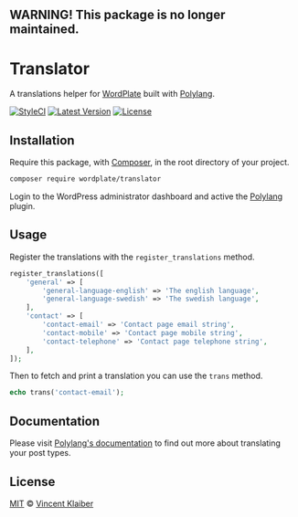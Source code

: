 ## WARNING! This package is no longer maintained.

# Translator

A translations helper for [WordPlate](https://wordplate.github.io/) built with [Polylang](https://wordpress.org/plugins/polylang/).

[![StyleCI](https://styleci.io/repos/58547586/shield?style=flat)](https://styleci.io/repos/58547586)
[![Latest Version](https://img.shields.io/github/release/wordplate/translator.svg?style=flat)](https://github.com/wordplate/translator/releases)
[![License](https://img.shields.io/packagist/l/wordplate/translator.svg?style=flat)](https://packagist.org/packages/wordplate/translator)

## Installation

Require this package, with [Composer](https://getcomposer.org/), in the root directory of your project.

```bash
composer require wordplate/translator
```

Login to the WordPress administrator dashboard and active the [Polylang](https://wordpress.org/plugins/polylang/) plugin.

## Usage

Register the translations with the `register_translations` method.

```php
register_translations([
    'general' => [
        'general-language-english' => 'The english language',
        'general-language-swedish' => 'The swedish language',
    ],
    'contact' => [
        'contact-email' => 'Contact page email string',
        'contact-mobile' => 'Contact page mobile string',
        'contact-telephone' => 'Contact page telephone string',
    ],
]);
```

Then to fetch and print a translation you can use the `trans` method.

```php
echo trans('contact-email');
```

## Documentation

Please visit [Polylang's documentation](https://wordpress.org/plugins/polylang/) to find out more about translating your post types.

## License

[MIT](LICENSE) © [Vincent Klaiber](https://vinkla.com)
